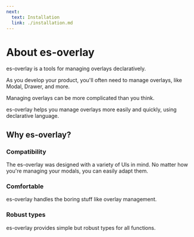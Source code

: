 ```yaml
---
next:
  text: Installation
  link: ./installation.md
---
```


# About es-overlay

es-overlay is a tools for managing overlays declaratively.

As you develop your product, you'll often need to manage overlays, like Modal, Drawer, and more.

Managing overlays can be more complicated than you think.

es-overlay helps you manage overlays more easily and quickly, using declarative language.

## Why es-overlay?

### Compatibility

The es-overlay was designed with a variety of UIs in mind.
No matter how you're managing your modals, you can easily adapt them.

### Comfortable

es-overlay handles the boring stuff like overlay management.

### Robust types

es-overlay provides simple but robust types for all functions.

